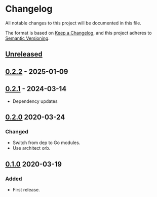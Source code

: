 # Changelog

All notable changes to this project will be documented in this file.

The format is based on [Keep a Changelog](https://keepachangelog.com/en/1.0.0/),
and this project adheres to [Semantic Versioning](https://semver.org/spec/v2.0.0.html).

## [Unreleased]

## [0.2.2] - 2025-01-09

## [0.2.1] - 2024-03-14

- Dependency updates

## [0.2.0] 2020-03-24

### Changed

- Switch from dep to Go modules.
- Use architect orb.

## [0.1.0] 2020-03-19

### Added

- First release.

[Unreleased]: https://github.com/giantswarm/microstorage/compare/v0.2.2...HEAD
[0.2.2]: https://github.com/giantswarm/microstorage/compare/v0.2.1...v0.2.2
[0.2.1]: https://github.com/giantswarm/microstorage/compare/v0.2.0...v0.2.1
[0.2.0]: https://github.com/giantswarm/microstorage/compare/v0.1.0...v0.2.0
[0.1.0]: https://github.com/giantswarm/microstorage/releases/tag/v0.1.0
